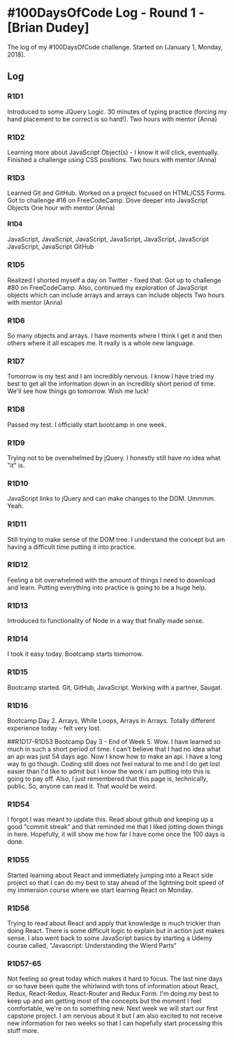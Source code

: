 # #100DaysOfCode Log - Round 1 - [Brian Dudey]

The log of my #100DaysOfCode challenge. Started on [January 1, Monday, 2018].

## Log

### R1D1 
Introduced to some JQuery Logic. 30 minutes of typing practice (forcing my hand placement to be correct is so hard!). 
Two hours with mentor (Anna)

### R1D2
Learning more about JavaScript Object(s) - I know it will click, eventually. Finished a challenge using CSS positions.
Two hours with mentor (Anna)

### R1D3
Learned Git and GitHub. Worked on a project focused on HTML/CSS Forms. Got to challenge #16 on FreeCodeCamp. Dove deeper into JavaScript Objects
One hour with mentor (Anna)

#### R1D4
JavaScript, JavaScript, 
JavaScript, JavaScript,
JavaScript, JavaScript
JavaScript, JavaScript
GitHub

### R1D5
Realized I shorted myself a day on Twitter - fixed that. Got up to challenge #80 on FreeCodeCamp.
Also, continued my exploration of JavaScript objects which can include arrays and arrays can include objects
Two hours with mentor (Anna)

### R1D6
So many objects and arrays. I have moments where I think I get it and then others where it all escapes me. It really is a whole new language.

### R1D7
Tomorrow is my test and I am incredibly nervous. I know I have tried my best to get all the information down in an incredibly short period of time. We'll see how things go tomorrow. Wish me luck!

### R1D8
Passed my test. I officially start bootcamp in one week.

### R1D9
Trying not to be overwhelmed by jQuery. I honestly still have no idea what "it" is.

### R1D10
JavaScript links to jQuery and can make changes to the DOM. Ummmm. Yeah.

### R1D11
Still trying to make sense of the DOM tree. I understand the concept but am having a difficult time putting it into practice.

### R1D12
Feeling a bit overwhelmed with the amount of things I need to download and learn. Putting everything into practice is going to be a huge help.

### R1D13
Introduced to functionality of Node in a way that finally made sense. 

### R1D14
I took it easy today. Bootcamp starts tomorrow.

### R1D15
Bootcamp started. Git, GitHub, JavaScript. Working with a partner, Saugat.

### R1D16
Bootcamp Day 2. Arrays, While Loops, Arrays in Arrays. Totally different experience today - felt very lost.

##R1D17-R1D53
Bootcamp Day 3 - End of Week 5. Wow. I have learned so much in such a short period of time. I can't believe that I had no idea what an api was just 54 days ago. Now I know how to make an api. I have a long way to go though. Coding still does not feel natural to me and I do get lost easier than I'd like to admit but I know the work I am putting into this is going to pay off. Also, I just remembered that this page is, technically, public. So, anyone can read it. That would be weird.

### R1D54
I forgot I was meant to update this. Read about github and keeping up a good "commit streak" and that reminded me that I liked jotting down things in here. Hopefully, it will show me how far I have come once the 100 days is done.

### R1D55
Started learning about React and immediately jumping into a React side project so that I can do my best to stay ahead of the lightning bolt speed of my immersion course where we start learning React on Monday.

### R1D56 
Trying to read about React and apply that knowledge is much trickier than doing React. There is some difficult logic to explain but in action just makes sense. I also went back to some JavaScript basics by starting a Udemy course called, "Javascript: Understanding the Wierd Parts"

### R1D57-65
Not feeling so great today which makes it hard to focus. The last nine days or so have been quite the whirlwind with tons of information about React, Redux, React-Redux, React-Router and Redux Form. I'm doing my best to keep up and am getting most of the concepts but the moment I feel comfortable, we're on to something new. Next week we will start our first capstone project. I am nervous about it but I am also excited to not receive new information for two weeks so that I can hopefully start processing this stuff more.
